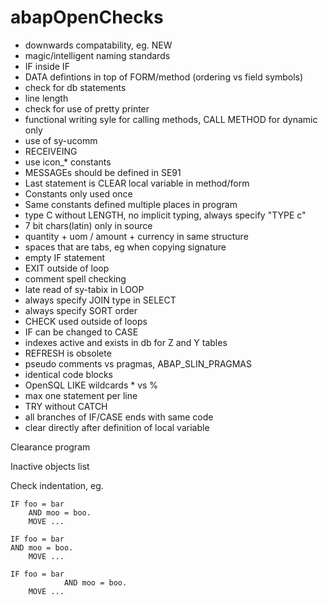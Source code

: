 abapOpenChecks
==============

- downwards compatability, eg. NEW
- magic/intelligent naming standards
- IF inside IF
- DATA defintions in top of FORM/method (ordering vs field symbols)
- check for db statements
- line length
- check for use of pretty printer
- functional writing syle for calling methods, CALL METHOD for dynamic only
- use of sy-ucomm
- RECEIVEING
- use icon_* constants
- MESSAGEs should be defined in SE91
- Last statement is CLEAR local variable in method/form
- Constants only used once
- Same constants defined multiple places in program
- type C without LENGTH, no implicit typing, always specify "TYPE c"
- 7 bit chars(latin) only in source
- quantity + uom / amount + currency in same structure
- spaces that are tabs, eg when copying signature
- empty IF statement
- EXIT outside of loop
- comment spell checking
- late read of sy-tabix in LOOP
- always specify JOIN type in SELECT
- always specify SORT order
- CHECK used outside of loops
- IF can be changed to CASE
- indexes active and exists in db for Z and Y tables
- REFRESH is obsolete
- pseudo comments vs pragmas, ABAP\_SLIN\_PRAGMAS
- identical code blocks
- OpenSQL LIKE wildcards * vs %
- max one statement per line
- TRY without CATCH
- all branches of IF/CASE ends with same code
- clear directly after definition of local variable


Clearance program

Inactive objects list


Check indentation, eg. 

```
IF foo = bar
    AND moo = boo.
    MOVE ...
  
IF foo = bar
AND moo = boo.
    MOVE ...
	
IF foo = bar
		    AND moo = boo.
    MOVE ...
```

